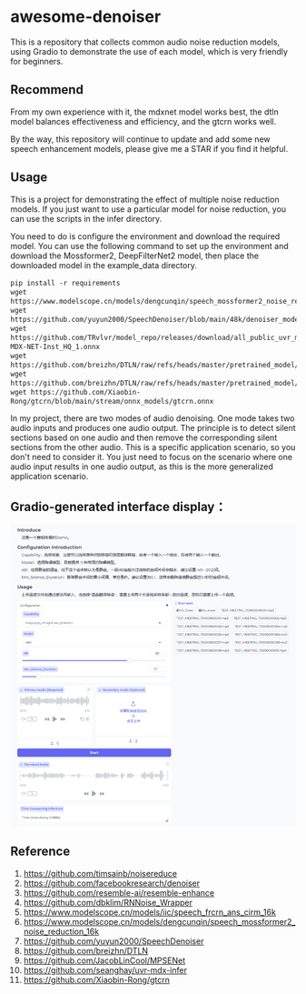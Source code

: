 # awesome-denoiser
This is a repository that collects common audio noise reduction models, using Gradio to demonstrate the use of each model, which is very friendly for beginners.

## Recommend
From my own experience with it, the mdxnet model works best, the dtln model balances effectiveness and efficiency, and the gtcrn works well. 

By the way, this repository will continue to update and add some new speech enhancement models, please give me a STAR if you find it helpful.

## Usage
This is a project for demonstrating the effect of multiple noise reduction models. If you just want to use a particular model for noise reduction, you can use the scripts in the infer directory.

You need to do is configure the environment and download the required model. You can use the following command to set up the environment and download the Mossformer2, DeepFilterNet2 model, then place the downloaded model in the example_data directory.
```
pip install -r requirements
wget https://www.modelscope.cn/models/dengcunqin/speech_mossformer2_noise_reduction_16k/resolve/master/simple_model.onnx
wget https://github.com/yuyun2000/SpeechDenoiser/blob/main/48k/denoiser_model.onnx
wget https://github.com/TRvlvr/model_repo/releases/download/all_public_uvr_models/UVR-MDX-NET-Inst_HQ_1.onnx
wget https://github.com/breizhn/DTLN/raw/refs/heads/master/pretrained_model/model_1.tflite
wget https://github.com/breizhn/DTLN/raw/refs/heads/master/pretrained_model/model_2.tflite
wget https://github.com/Xiaobin-Rong/gtcrn/blob/main/stream/onnx_models/gtcrn.onnx
```

In my project, there are two modes of audio denoising. One mode takes two audio inputs and produces one audio output. The principle is to detect silent sections based on one audio and then remove the corresponding silent sections from the other audio. This is a specific application scenario, so you don't need to consider it. You just need to focus on the scenario where one audio input results in one audio output, as this is the more generalized application scenario.

## Gradio-generated interface display：
![image](https://github.com/xinliu9451/awesome-denoiser/blob/main/example_data/demo.png)

## Reference
1. https://github.com/timsainb/noisereduce
2. https://github.com/facebookresearch/denoiser
3. https://github.com/resemble-ai/resemble-enhance
4. https://github.com/dbklim/RNNoise_Wrapper
5. https://www.modelscope.cn/models/iic/speech_frcrn_ans_cirm_16k
6. https://www.modelscope.cn/models/dengcunqin/speech_mossformer2_noise_reduction_16k
7. https://github.com/yuyun2000/SpeechDenoiser
8. https://github.com/breizhn/DTLN
9. https://github.com/JacobLinCool/MPSENet
10. https://github.com/seanghay/uvr-mdx-infer
11. https://github.com/Xiaobin-Rong/gtcrn
